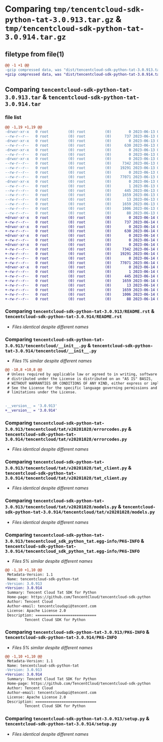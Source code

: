 # Comparing `tmp/tencentcloud-sdk-python-tat-3.0.913.tar.gz` & `tmp/tencentcloud-sdk-python-tat-3.0.914.tar.gz`

## filetype from file(1)

```diff
@@ -1 +1 @@
-gzip compressed data, was "dist/tencentcloud-sdk-python-tat-3.0.913.tar", last modified: Tue Jun 13 02:25:04 2023, max compression
+gzip compressed data, was "dist/tencentcloud-sdk-python-tat-3.0.914.tar", last modified: Wed Jun 14 00:34:10 2023, max compression
```

## Comparing `tencentcloud-sdk-python-tat-3.0.913.tar` & `tencentcloud-sdk-python-tat-3.0.914.tar`

### file list

```diff
@@ -1,19 +1,19 @@
-drwxr-xr-x   0 root         (0) root         (0)        0 2023-06-13 02:25:04.000000 tencentcloud-sdk-python-tat-3.0.913/
--rw-r--r--   0 root         (0) root         (0)      737 2023-06-13 02:25:04.000000 tencentcloud-sdk-python-tat-3.0.913/README.rst
-drwxr-xr-x   0 root         (0) root         (0)        0 2023-06-13 02:25:04.000000 tencentcloud-sdk-python-tat-3.0.913/tencentcloud/
--rw-r--r--   0 root         (0) root         (0)      630 2023-06-13 02:25:04.000000 tencentcloud-sdk-python-tat-3.0.913/tencentcloud/__init__.py
-drwxr-xr-x   0 root         (0) root         (0)        0 2023-06-13 02:25:04.000000 tencentcloud-sdk-python-tat-3.0.913/tencentcloud/tat/
--rw-r--r--   0 root         (0) root         (0)        0 2023-06-13 02:25:04.000000 tencentcloud-sdk-python-tat-3.0.913/tencentcloud/tat/__init__.py
-drwxr-xr-x   0 root         (0) root         (0)        0 2023-06-13 02:25:04.000000 tencentcloud-sdk-python-tat-3.0.913/tencentcloud/tat/v20201028/
--rw-r--r--   0 root         (0) root         (0)     7342 2023-06-13 02:25:04.000000 tencentcloud-sdk-python-tat-3.0.913/tencentcloud/tat/v20201028/errorcodes.py
--rw-r--r--   0 root         (0) root         (0)    19291 2023-06-13 02:25:04.000000 tencentcloud-sdk-python-tat-3.0.913/tencentcloud/tat/v20201028/tat_client.py
--rw-r--r--   0 root         (0) root         (0)        0 2023-06-13 02:25:04.000000 tencentcloud-sdk-python-tat-3.0.913/tencentcloud/tat/v20201028/__init__.py
--rw-r--r--   0 root         (0) root         (0)    77071 2023-06-13 02:25:04.000000 tencentcloud-sdk-python-tat-3.0.913/tencentcloud/tat/v20201028/models.py
-drwxr-xr-x   0 root         (0) root         (0)        0 2023-06-13 02:25:04.000000 tencentcloud-sdk-python-tat-3.0.913/tencentcloud_sdk_python_tat.egg-info/
--rw-r--r--   0 root         (0) root         (0)        1 2023-06-13 02:25:04.000000 tencentcloud-sdk-python-tat-3.0.913/tencentcloud_sdk_python_tat.egg-info/dependency_links.txt
--rw-r--r--   0 root         (0) root         (0)      445 2023-06-13 02:25:04.000000 tencentcloud-sdk-python-tat-3.0.913/tencentcloud_sdk_python_tat.egg-info/SOURCES.txt
--rw-r--r--   0 root         (0) root         (0)     1659 2023-06-13 02:25:04.000000 tencentcloud-sdk-python-tat-3.0.913/tencentcloud_sdk_python_tat.egg-info/PKG-INFO
--rw-r--r--   0 root         (0) root         (0)       13 2023-06-13 02:25:04.000000 tencentcloud-sdk-python-tat-3.0.913/tencentcloud_sdk_python_tat.egg-info/top_level.txt
--rw-r--r--   0 root         (0) root         (0)     1659 2023-06-13 02:25:04.000000 tencentcloud-sdk-python-tat-3.0.913/PKG-INFO
--rw-r--r--   0 root         (0) root         (0)     1006 2023-06-13 02:25:04.000000 tencentcloud-sdk-python-tat-3.0.913/setup.py
--rw-r--r--   0 root         (0) root         (0)       88 2023-06-13 02:25:04.000000 tencentcloud-sdk-python-tat-3.0.913/setup.cfg
+drwxr-xr-x   0 root         (0) root         (0)        0 2023-06-14 00:34:10.000000 tencentcloud-sdk-python-tat-3.0.914/
+-rw-r--r--   0 root         (0) root         (0)      737 2023-06-14 00:34:10.000000 tencentcloud-sdk-python-tat-3.0.914/README.rst
+drwxr-xr-x   0 root         (0) root         (0)        0 2023-06-14 00:34:10.000000 tencentcloud-sdk-python-tat-3.0.914/tencentcloud/
+-rw-r--r--   0 root         (0) root         (0)      630 2023-06-14 00:34:10.000000 tencentcloud-sdk-python-tat-3.0.914/tencentcloud/__init__.py
+drwxr-xr-x   0 root         (0) root         (0)        0 2023-06-14 00:34:10.000000 tencentcloud-sdk-python-tat-3.0.914/tencentcloud/tat/
+-rw-r--r--   0 root         (0) root         (0)        0 2023-06-14 00:34:10.000000 tencentcloud-sdk-python-tat-3.0.914/tencentcloud/tat/__init__.py
+drwxr-xr-x   0 root         (0) root         (0)        0 2023-06-14 00:34:10.000000 tencentcloud-sdk-python-tat-3.0.914/tencentcloud/tat/v20201028/
+-rw-r--r--   0 root         (0) root         (0)     7342 2023-06-14 00:34:10.000000 tencentcloud-sdk-python-tat-3.0.914/tencentcloud/tat/v20201028/errorcodes.py
+-rw-r--r--   0 root         (0) root         (0)    19291 2023-06-14 00:34:10.000000 tencentcloud-sdk-python-tat-3.0.914/tencentcloud/tat/v20201028/tat_client.py
+-rw-r--r--   0 root         (0) root         (0)        0 2023-06-14 00:34:10.000000 tencentcloud-sdk-python-tat-3.0.914/tencentcloud/tat/v20201028/__init__.py
+-rw-r--r--   0 root         (0) root         (0)    77071 2023-06-14 00:34:10.000000 tencentcloud-sdk-python-tat-3.0.914/tencentcloud/tat/v20201028/models.py
+drwxr-xr-x   0 root         (0) root         (0)        0 2023-06-14 00:34:10.000000 tencentcloud-sdk-python-tat-3.0.914/tencentcloud_sdk_python_tat.egg-info/
+-rw-r--r--   0 root         (0) root         (0)        1 2023-06-14 00:34:10.000000 tencentcloud-sdk-python-tat-3.0.914/tencentcloud_sdk_python_tat.egg-info/dependency_links.txt
+-rw-r--r--   0 root         (0) root         (0)      445 2023-06-14 00:34:10.000000 tencentcloud-sdk-python-tat-3.0.914/tencentcloud_sdk_python_tat.egg-info/SOURCES.txt
+-rw-r--r--   0 root         (0) root         (0)     1659 2023-06-14 00:34:10.000000 tencentcloud-sdk-python-tat-3.0.914/tencentcloud_sdk_python_tat.egg-info/PKG-INFO
+-rw-r--r--   0 root         (0) root         (0)       13 2023-06-14 00:34:10.000000 tencentcloud-sdk-python-tat-3.0.914/tencentcloud_sdk_python_tat.egg-info/top_level.txt
+-rw-r--r--   0 root         (0) root         (0)     1659 2023-06-14 00:34:10.000000 tencentcloud-sdk-python-tat-3.0.914/PKG-INFO
+-rw-r--r--   0 root         (0) root         (0)     1006 2023-06-14 00:34:10.000000 tencentcloud-sdk-python-tat-3.0.914/setup.py
+-rw-r--r--   0 root         (0) root         (0)       88 2023-06-14 00:34:10.000000 tencentcloud-sdk-python-tat-3.0.914/setup.cfg
```

### Comparing `tencentcloud-sdk-python-tat-3.0.913/README.rst` & `tencentcloud-sdk-python-tat-3.0.914/README.rst`

 * *Files identical despite different names*

### Comparing `tencentcloud-sdk-python-tat-3.0.913/tencentcloud/__init__.py` & `tencentcloud-sdk-python-tat-3.0.914/tencentcloud/__init__.py`

 * *Files 1% similar despite different names*

```diff
@@ -10,8 +10,8 @@
 # Unless required by applicable law or agreed to in writing, software
 # distributed under the License is distributed on an "AS IS" BASIS,
 # WITHOUT WARRANTIES OR CONDITIONS OF ANY KIND, either express or implied.
 # See the License for the specific language governing permissions and
 # limitations under the License.
 
 
-__version__ = '3.0.913'
+__version__ = '3.0.914'
```

### Comparing `tencentcloud-sdk-python-tat-3.0.913/tencentcloud/tat/v20201028/errorcodes.py` & `tencentcloud-sdk-python-tat-3.0.914/tencentcloud/tat/v20201028/errorcodes.py`

 * *Files identical despite different names*

### Comparing `tencentcloud-sdk-python-tat-3.0.913/tencentcloud/tat/v20201028/tat_client.py` & `tencentcloud-sdk-python-tat-3.0.914/tencentcloud/tat/v20201028/tat_client.py`

 * *Files identical despite different names*

### Comparing `tencentcloud-sdk-python-tat-3.0.913/tencentcloud/tat/v20201028/models.py` & `tencentcloud-sdk-python-tat-3.0.914/tencentcloud/tat/v20201028/models.py`

 * *Files identical despite different names*

### Comparing `tencentcloud-sdk-python-tat-3.0.913/tencentcloud_sdk_python_tat.egg-info/PKG-INFO` & `tencentcloud-sdk-python-tat-3.0.914/tencentcloud_sdk_python_tat.egg-info/PKG-INFO`

 * *Files 5% similar despite different names*

```diff
@@ -1,10 +1,10 @@
 Metadata-Version: 1.1
 Name: tencentcloud-sdk-python-tat
-Version: 3.0.913
+Version: 3.0.914
 Summary: Tencent Cloud Tat SDK for Python
 Home-page: https://github.com/TencentCloud/tencentcloud-sdk-python
 Author: Tencent Cloud
 Author-email: tencentcloudapi@tencent.com
 License: Apache License 2.0
 Description: ============================
         Tencent Cloud SDK for Python
```

### Comparing `tencentcloud-sdk-python-tat-3.0.913/PKG-INFO` & `tencentcloud-sdk-python-tat-3.0.914/PKG-INFO`

 * *Files 5% similar despite different names*

```diff
@@ -1,10 +1,10 @@
 Metadata-Version: 1.1
 Name: tencentcloud-sdk-python-tat
-Version: 3.0.913
+Version: 3.0.914
 Summary: Tencent Cloud Tat SDK for Python
 Home-page: https://github.com/TencentCloud/tencentcloud-sdk-python
 Author: Tencent Cloud
 Author-email: tencentcloudapi@tencent.com
 License: Apache License 2.0
 Description: ============================
         Tencent Cloud SDK for Python
```

### Comparing `tencentcloud-sdk-python-tat-3.0.913/setup.py` & `tencentcloud-sdk-python-tat-3.0.914/setup.py`

 * *Files identical despite different names*

